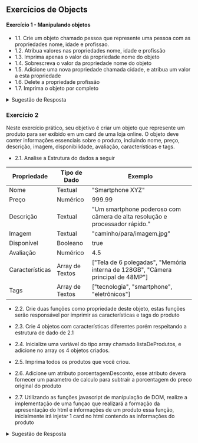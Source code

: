 ## Exercícios de Objects

#### Exercício 1 - Manipulando objetos

* 1.1\. Crie um objeto chamado pessoa que represente uma pessoa com as propriedades nome, idade e profissao.
* 1.2\. Atribua valores nas propriedades nome, idade e profissão 
* 1.3\. Imprima apenas o valor da propriedade nome do objeto
* 1.4\. Sobrescreva o valor da propriedade nome do objeto
* 1.5\. Adicione uma nova propriedade chamada cidade, e atribua um valor a esta propriedade
* 1.6\. Delete a propriedade profissão
* 1.7\. Imprima o objeto por completo

<details>
<summary>Sugestão de Resposta</summary>

```javascript
let pessoa = {
  nome: "Gustavo",
  idade: 29,
  profissao: "Dev"
}

console.log(pessoa.nome);

pessoa.nome = "Josimar"

pessoa.cidade = "Recife"

delete pessoa.profissao;

console.log(pessoa);

```
</details>

### Exercício 2

Neste exercício prático, seu objetivo é criar um objeto que represente um produto para ser exibido em um card de uma loja online. 
O objeto deve conter informações essenciais sobre o produto, incluindo nome, preço, descrição, imagem, disponibilidade, avaliação, características e tags.

* 2.1\. Analise a Estrutura do dados a seguir

| Propriedade    | Tipo de Dado | Exemplo                                                                        |
|----------------|--------------|--------------------------------------------------------------------------------|
| Nome           | Textual       | "Smartphone XYZ"                                                              |
| Preço          | Numérico       | 999.99                                                                         |
| Descrição      | Textual       | "Um smartphone poderoso com câmera de alta resolução e processador rápido."  |
| Imagem         | Textual       | "caminho/para/imagem.jpg"                                                     |
| Disponível     | Booleano      | true                                                                           |
| Avaliação      | Numérico       | 4.5                                                                            |
| Características| Array de Textos       | ["Tela de 6 polegadas", "Memória interna de 128GB", "Câmera principal de 48MP"] |
| Tags           | Array de Textos       | ["tecnologia", "smartphone", "eletrônicos"]                                    |

* 2.2\. Crie duas funções como propriedade deste objeto, estas funções serão responsável por imprimir as características e tags do produto

* 2.3\. Crie 4 objetos com características diferentes porém respeitando a estrutura de dado de 2.1

* 2.4\. Inicialize uma variável do tipo array chamado listaDeProdutos, e adicione no array os 4 objetos criados.

* 2.5\. Imprima todos os produtos que você criou.

* 2.6\. Adicione um atributo porcentagemDesconto, esse atributo devera fornecer um parametro de calculo para subtrair a porcentagem do preco original do produto

* 2.7\. Utilizando as funções javascript de manipulação de DOM, realize a implementação de uma funçao que realizará a formação da apresentação do html e informações de um produto essa função, inicialmente irá injetar 1 card no html contendo as informações do produto
<details>
<summary>Sugestão de Resposta</summary>

```javascript
function Produto(nome, preco,
                descricao, imagem, 
                disponivel, avaliacao,
                caracteristicas, tags, porcentagemDesconto
                )
{
    this.nome = nome;
    this.preco = preco;
    this.descricao = descricao
    this.imagem = imagem;
    this.disponivel = disponivel;
    this.avaliacao = avaliacao
    this.caracteristicas = caracteristicas
    this.tags = tags;
    this.porcentagemDesconto = porcentagemDesconto;

    this.imprimeTags = function(){
        this.tags.forEach((currentTag)=>{ //arrow function
            console.log(currentTag);
        })
    };   

    this.imprimeCaracteristicas = function(){
        console.log(this.caracteristicas.join(", "));
    };

    this.getPrecoDesconto = function(){
        return this.preco * (this.porcentagemDesconto==0?1:this.porcentagemDesconto/100)
    }

    this.getPrecoFinal = function(){
        return  this.preco - this.getPrecoDesconto()
    };

    this.imprimePrecoComDesconto = function(){
        console.log(`R$ ${this.getPrecoFinal()} ${this.porcentagemDesconto==0?"":"(Desconto de " + this.porcentagemDesconto + "%)"}`)
    };
}

let produto1 = new Produto("xiamomi", 1000, "cel 15 polegadas",
"/caminho/imagem,", true, 5, ["15 polegadas", "android 5.3"], ["celular", "xiaomi"], 2)

produto1.imprimePreco()

function generateProductCard(produto){
    const card = document.createElement("div");
    const productName = document.createElement("h1");
    productName.textContent = produto.nome;
    card.appendChild(productName);
    card.classList.add("flex1");
}
```
</details>

